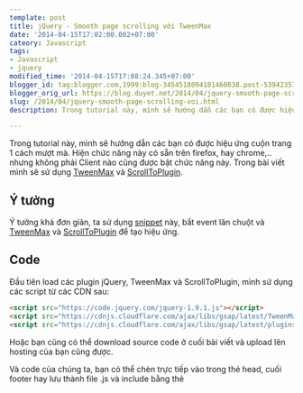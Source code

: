 ```yaml
---
template: post
title: jQuery - Smooth page scrolling với TweenMax
date: '2014-04-15T17:02:00.002+07:00'
cateory: Javascript
tags: 
- Javascript
- jquery
modified_time: '2014-04-15T17:08:24.345+07:00'
blogger_id: tag:blogger.com,1999:blog-3454518094181460838.post-5394235747184161246
blogger_orig_url: https://blog.duyet.net/2014/04/jquery-smooth-page-scrolling-voi.html
slug: /2014/04/jquery-smooth-page-scrolling-voi.html
description: Trong tutorial này, mình sẽ hướng dẫn các bạn có được hiệu ứng cuộn trang 1 cách mượt mà. Hiện chức năng này có sẵn trên firefox, hay chrome,.. nhưng không phải Client nào cũng được bật chức năng này. Trong bài viết mình sẽ sử dụng TweenMax và ScrollToPlugin

---
```


Trong tutorial này, mình sẽ hướng dẫn các bạn có được hiệu ứng cuộn trang 1 cách mượt mà. Hiện chức năng này có sẵn trên firefox, hay chrome,.. nhưng không phải Client nào cũng được bật chức năng này. Trong bài viết mình sẽ sử dụng [TweenMax](https://www.greensock.com/tweenmax/) và [ScrollToPlugin](https://api.greensock.com/js/com/greensock/plugins/ScrollToPlugin.html).

## Ý tưởng ##
Ý tưởng khá đơn giản, ta sử dụng [snippet](https://blog.bassta.bg/2013/05/get-mousewheel-event-delta/) này, bắt event lăn chuột và [TweenMax](https://www.greensock.com/tweenmax/) và [ScrollToPlugin](https://api.greensock.com/js/com/greensock/plugins/ScrollToPlugin.html) để tạo hiệu ứng.

## Code ##

Đầu tiên load các plugin jQuery, TweenMax và ScrollToPlugin, mình sử dụng các script từ các CDN sau: 

```html
<script src="https://code.jquery.com/jquery-1.9.1.js"></script>
<script src="https://cdnjs.cloudflare.com/ajax/libs/gsap/latest/TweenMax.min.js"></script>
<script src="https://cdnjs.cloudflare.com/ajax/libs/gsap/latest/plugins/ScrollToPlugin.min.js"></script>

```

Hoặc bạn cũng có thể download source code ở cuối bài viết và upload lên hosting của bạn cũng được.

Và code của chúng ta, bạn có thể chèn trực tiếp vào trong thẻ head, cuối footer hay lưu thành file .js và include bằng thẻ <script>

```

$(function(){ 

        var $window = $(window);
 var scrollTime = 1.2;
 var scrollDistance = 170;

 $window.on("mousewheel DOMMouseScroll", function(event){

  event.preventDefault(); 

  var delta = event.originalEvent.wheelDelta/120 || -event.originalEvent.detail/3;
  var scrollTop = $window.scrollTop();
  var finalScroll = scrollTop - parseInt(delta*scrollDistance);

  TweenMax.to($window, scrollTime, {
   scrollTo : { y: finalScroll, autoKill:true },
    ease: Power1.easeOut,
    overwrite: 5       
   });

 });
});

```

Nếu bạn muốn cuộn nhanh hơn, tăng biến scrollTime lên với số thích hợp, còn muốn chậm lại thì giảm nó xuống.

Code: [Download Files](https://bassta.bg/downloads/smooth-page-scroll.zip) | [View Demo](https://bassta.bg/demos/smooth-page-scroll/)

Chúc bạn thành công!
